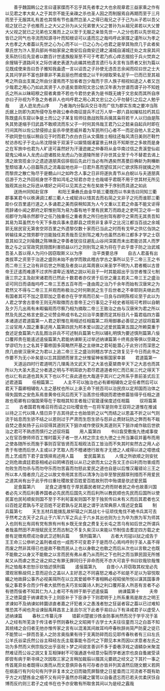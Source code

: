 <!-- { "loadSidebar": true } -->
　　善乎魏国韩公之言曰谨家牒而不忘乎其先者孝之大也余观章君三益家乘之作有以见君之孝大矣人之于其宗不能无亲疎之杀也圣人因之而制服焉自再期而至于三月而至于无服其礼有差也其情有节也虽然岂圣人之得已哉兄之子于己为从子若以吾父视之犹已之子也推而上之大父之孙为从父兄弟曽大父之曽孙为从祖兄弟若以大父曽大父视之犹已之兄弟也又推而上之以至于无服之亲皆先世一人之分也若以先世视之皆已之同气也寻流而知源寻叶而知根讵可以逺而忘之哉呜呼此家牒之谨所以为孝之大也孝之大者葢以先世之心为心而不以一已之心为心也君之是举其殆庶几于此者矣章氏世为汴人至兵部尚书始家泉之南安后自南安迁建之浦城自浦城迁处之龙泉其间支系防衍后先显者以数百计世逺族殷渐至不可于考君乃疚心瘁志掇拾于兵火焚弃之余搜辑于道路间关之际仿诸史表遂为此编其他遗言遗行与夫言有当质者又别为篇以见既成使来告曰吾子雅知我盍遗一言以诏吾之子孙使无违吾志余闻而叹曰世之士大夫其问学非不富也辞章非不美且丽也然或借之以干利禄取荣名足乎一已而已至其祖考之所自出支属之所由分漫焉而不加省者岂少哉而于宗人族子相视如途之人者又岂少哉君之用心乃如此其贤于人亦逺矣昔欧阳文忠公依汉年表为世谱而谓子孙不知姓氏之所从以昧昭穆之叙者禽兽不若也今君仿史表为是书既无媿于文忠矣而其所自序亦曰子孙视为不急之务者非人也呜呼君之用心其文忠公之心乎勿替引之后之人勉乎哉
　　送人逰龙虎山序
　　乃者海内分裂兵交日寻而广信为郡实东南之要冲当陈氏据上防即为其所侵夺及参政公奉命南征提兵不过万人举一郡六县如摧枯拉朽其后陈既盛兵东窥以争是土而公之子某复班师往救战败陈兵擒其枭将若干人以归由是陈失其势遂缩手归武昌不敢顺流而东父子一时何其伟哉王君乃公之懿亲自起兵时即在行间其所以佐公禁侵掠止妄杀卒使恩威并着为军民所归心者不一而足自他人言之孰不欲同登仕版以稍自见于时而君乃衣白衣日从文儒胜士相往还每风清日美则芒鞋竹杖访赤松子于北山吊沈隠侯于双溪于以娱情烟渚宴景云林且不知斯世之多故而是身之在军旅中也君为人旷逹可喜然好为汗漫逰嵗之仲春将从金华南过信之贵溪登仙岩窥鬼公峰从入龙虎山逰诸胜处龙虎山乃张道陵所居子孙世其业至于今不替君去谒上清之故宫揽金沙之遗迹道朋真侣徘徊后先此行当必有所遇矣然髙甍巨桷斩为荆榛断堑颓垣凄人心目葢陈氏之流毒兹地也非一日君升髙而望叹其兴亡欲求陈将就擒之所而黎庶之散亡殆尽于是覩山川之如昨念人事之日非将遂执青节从白蜺以与夫道朋真侣游于方之外回视身世不啻如鸿毛之轻君亦竒士也哉嗟乎君既不用于世其材无所见独观其出处之际逰从嗜好之间可以见其志之有在矣故予于序别而具道之如此
　　送扬州同知赴官序
　　和阳王秉彝氏由金华抵三衢既而以书来告曰同知三衢郡事某君今以秩满调江都三衢人士咸赋诗以惜其去而右简之文非子之托而谁耶三衢距仆仅百里逺行道之人多诵君之美而获稍知其为人今又重以王君之命虽不能文讵得而辞诸仆闻之郡府之职惟别驾为易为葢有地千里有民累万而趋走之吏呵卫之卒一皆视郡守为降杀然郡守之任乃独重任之重者责之所归也别驾有郡守之荣而无其责吾知其易为耳虽然方今天下多故兵事未息郡县之烦劳非复承平之比况江都当百战之余城郭无居民官无第舍空郊百里之外遗黎仅数十家而已当此之时而有戈甲之供亿刍饷之转输往来之馆劳郡守岂能独任其责哉吾见别驾之难为也虽然古称江都多才学之士窃意其如汉之刘瑜魏之陈琳唐之李善者犹往往避乱山谷间深匿而未出君能访其人而罗致之与之议官政究民隠图利害损益以行之则别驾之易为将在于此乎昔子防之治武城吾圣人首以得人为问仆因窃取斯义以为序
　　治平类要总序
　　自古人君虽有出类拔萃之资至于治道之盛则未始不由学而致此稽古学古之事所以见于二帝三王之书而二帝三王之治有非后世之所能及者良以此耳周衰以来圣学不明为人君者概以古昔帝王迂逺而难遵不过求所谓卑近浅陋之説以茍且于一时其能超出乎当世者惟汉七制唐三宗之主及赵宋诸君而已然此十数君者亦仅贤于后世之庸主若夫二帝三王之盛治讵可同日而语哉呜呼二帝三王悉五百年而一逢由周之治乃千余年而始有汉唐宋之为君然又不得与二帝三王并观而称极治之时何斯民之生于后世者之不幸耶则夫继此而有国者其可不加之意耶加之意者亦在乎学焉而已矣一日良与四明陈桱论至于此以为人君之学舍古昔帝王则无所取徴而古昔帝王之行事见之于经史者班班可考顾以自朝及夕万几出焉有未暇徧观而尽察乃相为摘取二帝三王致治之由与汉唐宋为君之所以然及先民之格言史臣之论赞会稡成书名之曰治平类要而定其标目凡十篇君临四方葢本诸道述君道篇第一人君之职惟在用相述任相篇第二将用御暴必善驭之述驭将篇第三设官用人国之重事述用人篇第四民为邦本爱以固之述爱民篇第五国之所赖莫重于食述足食篇第六去乱图治非兵不可述制兵篇第七刑以辅礼明慎为要述慎刑篇第八佞口覆邦贵在能逺述逺佞篇第九君能纳谏斯无过举述纳谏篇第十终焉良等俱以空疎之学谬叨为士之名其于纂修固多简略然开基之主继体之君茍能潜心于此穷讨而深思之庶几由彼汉唐宋之为君以上追二帝三王之盛治则稽古学古之效复见于今日而此书之作要不为无小补矣是以忘其固陋而冒言之伏惟留神省察国家幸甚
　　君道篇第一
　　天道运四时行君道明万几理禹汤文武天下之大圣也夏桀商辛天下之大恶也而其所以为大圣大恶之分者道之明与不明耳欲为君尽君道道者何仁而已矣三代之得天下也以仁有此道也其失天下也以不仁丧此道也大哉道乎其兴亡之所系乎景前圣式后王述君道篇
　　任相篇第二
　　人主不可以独治也必有卿相辅佐之足任者然后可以君天下葢卿相辅佐人主之基杖也所以上承王命下统百司以治民庶以定邦国而治体之得失国势之安危系焉昔黄帝任风后而天下治髙宗任傅説而君徳修葢皆得乎任相之道故也荀卿有曰强国荣辱在于取相其知言者哉订官箴谨侯度述任相篇
　　驭将篇第三
　　古者国君有难召将而诏之曰社稷安危一在将军是则帝王驭将之道惟在推诚以待之三代以降人情日异于古其待武士也始皆折之以气而结之以恩盖不折之以气则流于姑息而生骄不结之以恩则过于严肃而生怨生骄与怨非止费财玩防之弊而有不戢自焚之患矣扬子云曰驭得其道则天下狙诈咸作使驭失其道则天下狙诈咸作敌后世欲治之君可不熟虑而慎行之述驭将篇
　　用人篇第四
　　书曰翕受敷施九徳咸事俊乂在官百僚师师百工惟时葢天子者一世人材之宗主也九徳之士所当兼収并蓄布而用之使各随所长而施于事则百官皆贤而互相观法百工皆治而不失其时矣然古之用人必贵于有徳而后世人主或以才艺取人而不稽诸徳行故有才无徳之人咸得以进之噫徳成而上艺成而下君子宜慎择焉述用人篇
　　爱民篇第五
　　人情之所欲顺之则安扰之则危故虞廷君臣相戒必曰罔咈百姓以从已之欲而太公之告文王亦曰利而勿害成而勿败生而勿杀与而勿夺乐而勿苦喜而勿怒此爱民之道也自是以后惟汉鼂错论三王之所以本人情者庶几近之以故文帝用其言而以清净为治卒至黎民醇厚刑措而不用爱民之道其尚有出于此乎传曰重社稷故爱百姓爱百姓故刑罚中殆谓是欤述爱民篇
　　足食篇第六
　　足食之道惟在于厚民葢民者财之府而财者民之命也故善兴国者必先义而后利善养国者必先民而后国先义而后利所以教民顺也先民而后国所以使民富也民茍顺矣则国不至于不利茍富矣则国不至于独贫传曰未有义而后其君者也又曰百姓足君孰与不足百姓不足君孰与足其是之谓乎法常典原人情述足食篇
　　制兵篇第七
　　天生五材兵能拨乱故轩辕之兴其战七十征顽伐鬼伐不絶书兵其可去乎然考之古天子之兵止于六军六军之兵止于六乡其出也则为士为卒为旅为军为师其入也则有比有闾有党有旅有州有乡既无坐食之费复无长屯之苦乌有如后世之所谓兵者哉虽然田不井授赋民无艺而古制之不复久矣汉以来能以节制伎击耆定四方载之史册有足徴焉缵戎功奋武卫述制兵篇
　　慎刑篇第八
　　古者大司冦以狱之成告于王王命三公叅听之盖刑者成也一成而不可变君子于是而尽心焉呜呼刑于圣人虽不得而废之然非其得已也是故不敎而民从上也以身敎之也敎之而后从次也以言敎之也既不能敎之以身又不能敎之以言而民有弗从者乃从而刑之下也刑之而当罪民固无所憾矣又从而虐之苦之诬之抑之有罪无罪同归于非命而死不亦大可哀乎书曰钦哉钦哉惟刑之恤哉本忠恕示钦恤述慎刑篇
　　逺佞篇第九
　　自昔小人将窃取其权宠必先潜观宻察觇伺上意而迎合之盖以人主好恶之不同喜怒之难必不如是不足以为容悦取媚之地故薛公事齐必视美珥所在以立其爱姬申不害相韩必视昭侯所悦以谋其国事谗佞之事君多合而少忤者大抵然也夫巧言如簧诗人刺之利口覆邦圣人所恶有言者不必有徳而佞者不知其仁为人上者可不有辨于斯乎述逺佞篇
　　纳谏篇第十
　　夫帝王之徳莫盛于纳谏君失于上则臣补于下臣诤于下则君明于上所系重焉是故古之明王求谏如不及纳谏如转圜谅直者嘉之讦犯者义之愚浅者恕之狂诞者容之葢以已过难知惟恐其不闻也尧设谏鼔禹拜昌言上圣且尔况下此者乎易曰山下有泽咸君子以虚受人述纳谏篇
　　春秋三传纂元序
　　错薪刈楚披沙拣金防事尚然而况于学乎况于圣人之经有所芜汲于传注者乎然则春秋之文昭掲千古学士大夫往往童而习之白首不知其统绪之会归者无他亦惟传家之言有以混淆其间故耳呜呼春秋辞尚简严防夏之徒已不能赞以一辞而吾圣人之防言奥指果有待于支离防碎而后见耶传春秋者有三曰左氏公羊氏谷梁氏然公谷主释经左氏主载事能令百代之下颇见本末而因以求意者左氏之功为多然而义例宗指交出乎巫祝卜梦之间谠言善训不多于委巷浮戏之语鳞杂米聚混然难证而公谷之説又复互相弹射不可强通遂令经意分裂而学者迷宗也良自蚤嵗受读即尝有病于斯寻绎之次因取三家之言稍加裁翦以掇其元要疏之经文之下其扵一事之传首尾异处者既得以类而从而文意俱异各有可存者亦皆并列其语然后随文覩义若网在纲虽行有刋句句有刋字非复本文之旧而锄荒屏翳使之日星埀而江河流者不既有助乎方之刈楚拣金之细不又有间乎虽然亦将藏之箧笥以自备遗忘而已若夫优柔厌饫自博而反约则三君子之成书在也予亦安敢有所取舍其间以为是经之蠧哉
